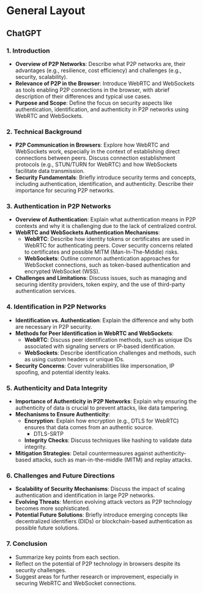 # General Layout

## ChatGPT

### 1. **Introduction**

- **Overview of P2P Networks**: Describe what P2P networks are, their advantages (e.g., resilience, cost efficiency) and challenges (e.g., security, scalability).
- **Relevance of P2P in the Browser**: Introduce WebRTC and WebSockets as tools enabling P2P connections in the browser, with abrief description of their differences and typical use cases.
- **Purpose and Scope**: Define the focus on security aspects like authentication, identification, and authenticity in P2P networks using WebRTC and WebSockets.

### 2. **Technical Background**

- **P2P Communication in Browsers**: Explore how WebRTC and WebSockets work, especially in the context of establishing direct connections between peers. Discuss connection establishment protocols (e.g., STUN/TURN for WebRTC) and how WebSockets facilitate data transmission.
- **Security Fundamentals**: Briefly introduce security terms and concepts, including authentication, identification, and authenticity. Describe their importance for securing P2P networks.

### 3. **Authentication in P2P Networks**

- **Overview of Authentication**: Explain what authentication means in P2P contexts and why it is challenging due to the lack of centralized control.
- **WebRTC and WebSockets Authentication Mechanisms**:
  - **WebRTC**: Describe how identity tokens or certificates are used in WebRTC for authenticating peers. Cover security concerns related to certificates and possible MITM (Man-In-The-Middle) risks.
  - **WebSockets**: Outline common authentication approaches for WebSocket connections, such as token-based authentication and encrypted WebSocket (WSS).
- **Challenges and Limitations**: Discuss issues, such as managing and securing identity providers, token expiry, and the use of third-party authentication services.

### 4. **Identification in P2P Networks**

- **Identification vs. Authentication**: Explain the difference and why both are necessary in P2P security.
- **Methods for Peer Identification in WebRTC and WebSockets**:
  - **WebRTC**: Discuss peer identification methods, such as unique IDs associated with signaling servers or IP-based identification.
  - **WebSockets**: Describe identification challenges and methods, such as using custom headers or unique IDs.
- **Security Concerns**: Cover vulnerabilities like impersonation, IP spoofing, and potential identity leaks.

### 5. **Authenticity and Data Integrity**

- **Importance of Authenticity in P2P Networks**: Explain why ensuring the authenticity of data is crucial to prevent attacks, like data tampering.
- **Mechanisms to Ensure Authenticity**:
  - **Encryption**: Explain how encryption (e.g., DTLS for WebRTC) ensures that data comes from an authentic source.
    - DTLS-SRTP
  - **Integrity Checks**: Discuss techniques like hashing to validate data integrity.
- **Mitigation Strategies**: Detail countermeasures against authenticity-based attacks, such as man-in-the-middle (MITM) and replay attacks.

### 6. **Challenges and Future Directions**

- **Scalability of Security Mechanisms**: Discuss the impact of scaling authentication and identification in large P2P networks.
- **Evolving Threats**: Mention evolving attack vectors as P2P technology becomes more sophisticated.
- **Potential Future Solutions**: Briefly introduce emerging concepts like decentralized identifiers (DIDs) or blockchain-based authentication as possible future solutions.

### 7. **Conclusion**

- Summarize key points from each section.
- Reflect on the potential of P2P technology in browsers despite its security challenges.
- Suggest areas for further research or improvement, especially in securing WebRTC and WebSocket connections.